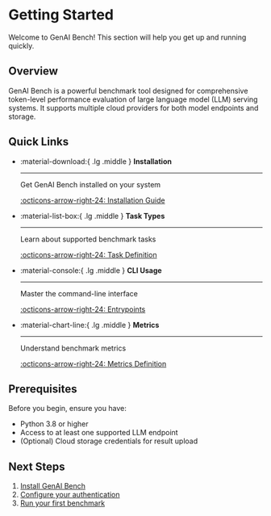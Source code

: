 # Getting Started

Welcome to GenAI Bench! This section will help you get up and running quickly.

## Overview

GenAI Bench is a powerful benchmark tool designed for comprehensive token-level performance evaluation of large language model (LLM) serving systems. It supports multiple cloud providers for both model endpoints and storage.

## Quick Links

<div class="grid cards" markdown>

-   :material-download:{ .lg .middle } **Installation**

    ---

    Get GenAI Bench installed on your system

    [:octicons-arrow-right-24: Installation Guide](installation.md)

-   :material-list-box:{ .lg .middle } **Task Types**

    ---

    Learn about supported benchmark tasks

    [:octicons-arrow-right-24: Task Definition](task-definition.md)

-   :material-console:{ .lg .middle } **CLI Usage**

    ---

    Master the command-line interface

    [:octicons-arrow-right-24: Entrypoints](entrypoints.md)

-   :material-chart-line:{ .lg .middle } **Metrics**

    ---

    Understand benchmark metrics

    [:octicons-arrow-right-24: Metrics Definition](metrics-definition.md)

</div>

## Prerequisites

Before you begin, ensure you have:

- Python 3.8 or higher
- Access to at least one supported LLM endpoint
- (Optional) Cloud storage credentials for result upload

## Next Steps

1. [Install GenAI Bench](installation.md)
2. [Configure your authentication](../user-guide/multi-cloud-auth-storage.md)
3. [Run your first benchmark](../user-guide/run-benchmark.md)
